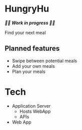 # HungryHu
***🧑‍🏭 Work in progress 🧑‍🏭***

Find your next meal

## Planned features
- Swipe between potential meals
- Add your own meals
- Plan your meals

# Tech
- Application Server
    - Hosts WebApp
    - APIs
- Web App
